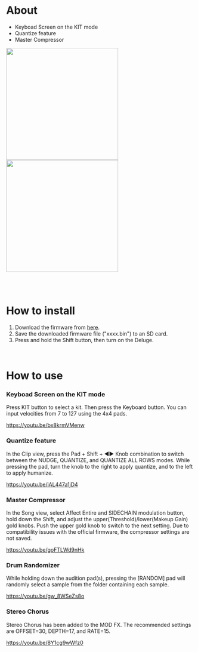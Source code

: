 # About
* Keyboad Screen on the KIT mode
* Quantize feature
* Master Compressor


<img src="https://github.com/alter-alter/DelugeFirmware/assets/135567612/2540599d-21b0-4288-8e7c-89ae0bd41c21" width=300>

<img src="https://github.com/alter-alter/DelugeFirmware/assets/135567612/3582d6a1-bab6-4886-b0e0-5b497ddb2c9c" width=300>

<br><br>

# How to install
1. Download the firmware from <a href="https://github.com/alter-alter/DelugeFirmware/releases">here</a>.
2. Save the downloaded firmware file ("xxxx.bin") to an SD card.
3. Press and hold the Shift button, then turn on the Deluge.

<br>

# How to use
### Keyboad Screen on the KIT mode
Press KIT button to select a kit. Then press the Keyboard button. You can input velocities from 7 to 127 using the 4x4 pads.<br>

https://youtu.be/bx8krmVMenw


### Quantize feature
In the Clip view, press the Pad + Shift + ◄► Knob combination to switch between the NUDGE, QUANTIZE, and QUANTIZE ALL ROWS modes. While pressing the pad, turn the knob to the right to apply quantize, and to the left to apply humanize.<br>

https://youtu.be/iAL447a1jD4


### Master Compressor
In the Song view, select Affect Entire and SIDECHAIN modulation button, hold down the Shift, and adjust the upper(Threshold)/lower(Makeup Gain) gold knobs. Push the upper gold knob to switch to the next setting. Due to compatibility issues with the official firmware, the compressor settings are not saved.<br>

https://youtu.be/goFTLWd9nHk


### Drum Randomizer
While holding down the audition pad(s), pressing the \[RANDOM\] pad will randomly select a sample from the folder containing each sample. <br>

https://youtu.be/gw_8WSeZs8o


### Stereo Chorus
Stereo Chorus has been added to the MOD FX. The recommended settings are OFFSET=30, DEPTH=17, and RATE=15.<br>

https://youtu.be/8Y1cg9wWfz0




